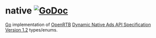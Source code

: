 # native [![GoDoc](https://godoc.org/github.com/PubMatic-OpenWrap/openrtb/native?status.svg)](https://godoc.org/github.com/PubMatic-OpenWrap/openrtb/native)

[Go](https://golang.org/) implementation of [OpenRTB](https://www.iab.com/guidelines/real-time-bidding-rtb-project/) [Dynamic Native Ads API
Specification Version 1.2](https://www.iab.com/wp-content/uploads/2018/03/OpenRTB-Native-Ads-Specification-Final-1.2.pdf) types/enums.
